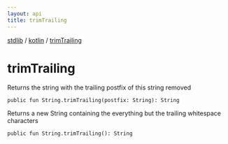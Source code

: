 ```yaml
---
layout: api
title: trimTrailing
---
```

[stdlib](../index.html) / [kotlin](index.html) / [trimTrailing](trimTrailing.html)

# trimTrailing
Returns the string with the trailing postfix of this string removed
```
public fun String.trimTrailing(postfix: String): String
```
Returns a new String containing the everything but the trailing whitespace characters
```
public fun String.trimTrailing(): String
```
